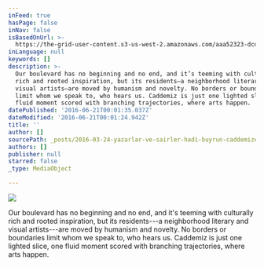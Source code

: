 ```yaml
---
inFeed: true
hasPage: false
inNav: false
isBasedOnUrl: >-
  https://the-grid-user-content.s3-us-west-2.amazonaws.com/aaa52323-dcde-47ba-a38c-8be2626d5442.gif
inLanguage: null
keywords: []
description: >-
  Our boulevard has no beginning and no end, and it’s teeming with culturally
  rich and rooted inspiration, but its residents—a neighborhood literary and
  visual artists—are moved by humanism and novelty. No borders or boundaries
  limit whom we speak to, who hears us. Caddemiz is just one lighted slice, one
  fluid moment scored with branching trajectories, where arts happen. 
datePublished: '2016-06-21T00:01:35.037Z'
dateModified: '2016-06-21T00:01:24.942Z'
title: ''
author: []
sourcePath: _posts/2016-03-24-yazarlar-ve-sairler-hadi-buyrun-caddemize.md
authors: []
publisher: null
starred: false
_type: MediaObject

---
```

![](https://the-grid-user-content.s3-us-west-2.amazonaws.com/3103010e-e455-43fc-9f6f-d1d7c29a875a.jpg)

Our boulevard has no beginning and no end, and it's teeming with culturally rich and rooted inspiration, but its residents---a neighborhood literary and visual artists---are moved by humanism and novelty. No borders or boundaries limit whom we speak to, who hears us. Caddemiz is just one lighted slice, one fluid moment scored with branching trajectories, where arts happen.